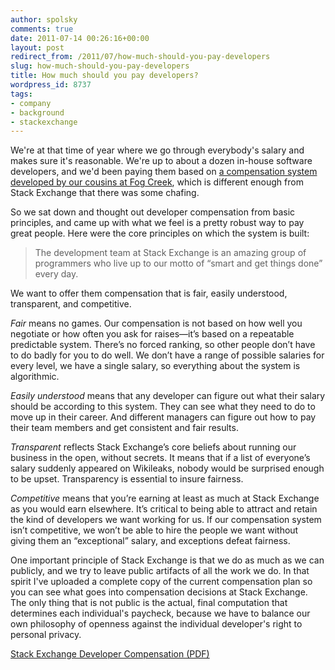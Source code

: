```yaml
---
author: spolsky
comments: true
date: 2011-07-14 00:26:16+00:00
layout: post
redirect_from: /2011/07/how-much-should-you-pay-developers
slug: how-much-should-you-pay-developers
title: How much should you pay developers?
wordpress_id: 8737
tags:
- company
- background
- stackexchange
---
```


We're at that time of year where we go through everybody's salary and makes sure it's reasonable. We're up to about a dozen in-house software developers, and we'd been paying them based on [a compensation system developed by our cousins at Fog Creek](http://www.inc.com/magazine/20090401/how-hard-could-it-be-employees-negotiate-pay-raises.html?partner=fogcreek), which is different enough from Stack Exchange that there was some chafing.

So we sat down and thought out developer compensation from basic principles, and came up with what we feel is a pretty robust way to pay great people. Here were the core principles on which the system is built:



>The development team at Stack Exchange is an amazing group of programmers who live up to our motto of “smart and get things done” every day.

>
We want to offer them compensation that is fair, easily understood, transparent, and competitive.

>
_Fair_ means no games. Our compensation is not based on how well you negotiate or how often you ask for raises—it’s based on a repeatable predictable system. There’s no forced ranking, so other people don’t have to do badly for you to do well. We don’t have a range of possible salaries for every level, we have a single salary, so everything about the system is algorithmic.

>
_Easily understood_ means that any developer can figure out what their salary should be according to this system. They can see what they need to do to move up in their career. And different managers can figure out how to pay their team members and get consistent and fair results.

>
_Transparent_ reflects Stack Exchange’s core beliefs about running our business in the open, without secrets. It means that if a list of everyone’s salary suddenly appeared on Wikileaks, nobody would be surprised enough to be upset. Transparency is essential to insure fairness.

>
_Competitive_ means that you’re earning at least as much at Stack Exchange as you would earn elsewhere. It’s critical to being able to attract and retain the kind of developers we want working for us. If our compensation system isn’t competitive, we won’t be able to hire the people we want without giving them an “exceptional” salary, and exceptions defeat fairness.




One important principle of Stack Exchange is that we do as much as we can publicly, and we try to leave public artifacts of all the work we do. In that spirit I've uploaded a complete copy of the current compensation plan so you can see what goes into compensation decisions at Stack Exchange. The only thing that is not public is the actual, final computation that determines each individual's paycheck, because we have to balance our own philosophy of openness against the individual developer's right to personal privacy.

[Stack Exchange Developer Compensation (PDF)](http://blog.stackoverflow.com/wp-content/uploads/Stack-Exchange-Developer-Compensation.pdf)
